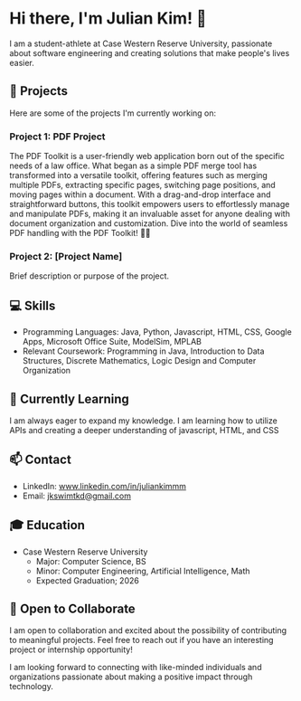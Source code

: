 # Hi there, I'm Julian Kim! 👋

I am a student-athlete at Case Western Reserve University, passionate about software engineering and creating solutions that make people's lives easier.

## 🚀 Projects

Here are some of the projects I'm currently working on:

### Project 1: PDF Project 

The PDF Toolkit is a user-friendly web application born out of the specific needs of a law office. What began as a simple PDF merge tool has transformed into a versatile toolkit, offering features such as merging multiple PDFs, extracting specific pages, switching page positions, and moving pages within a document. With a drag-and-drop interface and straightforward buttons, this toolkit empowers users to effortlessly manage and manipulate PDFs, making it an invaluable asset for anyone dealing with document organization and customization. Dive into the world of seamless PDF handling with the PDF Toolkit! 📄✨

### Project 2: [Project Name]

Brief description or purpose of the project.

## 💻 Skills

- Programming Languages: Java, Python, Javascript, HTML, CSS, Google Apps, Microsoft Office Suite, ModelSim, MPLAB
- Relevant Coursework: Programming in Java, Introduction to Data Structures, Discrete Mathematics, Logic Design and Computer Organization

## 🌱 Currently Learning

I am always eager to expand my knowledge. I am learning how to utilize APIs and creating a deeper understanding of javascript, HTML, and CSS

## 📫 Contact

- LinkedIn: www.linkedin.com/in/juliankimmm
- Email: jkswimtkd@gmail.com

## 🎓 Education

- Case Western Reserve University
  - Major: Computer Science, BS
  - Minor: Computer Engineering, Artificial Intelligence, Math 
  - Expected Graduation; 2026


## 🤝 Open to Collaborate

I am open to collaboration and excited about the possibility of contributing to meaningful projects. Feel free to reach out if you have an interesting project or internship opportunity!

I am looking forward to connecting with like-minded individuals and organizations passionate about making a positive impact through technology.
